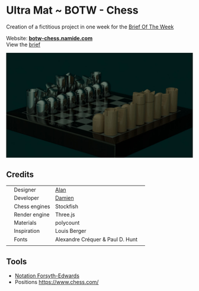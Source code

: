 # Ultra Mat ~ BOTW - Chess

Creation of a fictitious project in one week for the [Brief Of The Week](https://briefweek.fr/)

Website: **[botw-chess.namide.com](https://botw-chess.namide.com/)**  
View the [brief](./doc/brief.pdf)

![](./public/assets/chess.jpg)

## Credits

|  |  |  |  |
| --- | --- | --- | --- |
|  | Designer | [Alan](https://super8studio.eu/) |  |
|  | Developer | [Damien](https://damien-doussaud.com/) |  |
|  | Chess engines | Stockfish |  |
|  | Render engine | Three.js |  |
|  | Materials | polycount |  |
|  | Inspiration | Louis Berger |  |
|  | Fonts | Alexandre Créquer & Paul D. Hunt |  |
|  |  |  |  |

## Tools

- [Notation Forsyth-Edwards](https://fr.wikipedia.org/wiki/Notation_Forsyth-Edwards)
- Positions https://www.chess.com/
